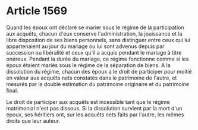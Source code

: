 # Article 1569

Quand les époux ont déclaré se marier sous le régime de la participation aux acquêts, chacun d'eux conserve l'administration, la jouissance et la libre disposition de ses biens personnels, sans distinguer entre ceux qui lui appartenaient au jour du mariage ou lui sont advenus depuis par succession ou libéralité et ceux qu'il a acquis pendant le mariage à titre onéreux. Pendant la durée du mariage, ce régime fonctionne comme si les époux étaient mariés sous le régime de la séparation de biens. A la dissolution du régime, chacun des époux a le droit de participer pour moitié en valeur aux acquêts nets constatés dans le patrimoine de l'autre, et mesurés par la double estimation du patrimoine originaire et du patrimoine final.

Le droit de participer aux acquêts est incessible tant que le régime matrimonial n'est pas dissous. Si la dissolution survient par la mort d'un époux, ses héritiers ont, sur les acquêts nets faits par l'autre, les mêmes droits que leur auteur.
